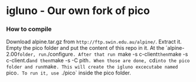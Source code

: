# igluno - Our own fork of pico 
### How to compile
Download alpine.tar.gz from `http://ftp.swin.edu.au/alpine/`. Extract it. Empty the pico folder and put the content of this repo in it. At the ´alpine-2.00` folder, run `./configure`. After that run `make -s c-client` then `make -s c-client.d` and then `make -s -C pith`. When those are done, `cd` into the pico folder and run `make`. This will create the igluno excecutabe named `pico`. To run it, use `./pico` inside the pico folder.
